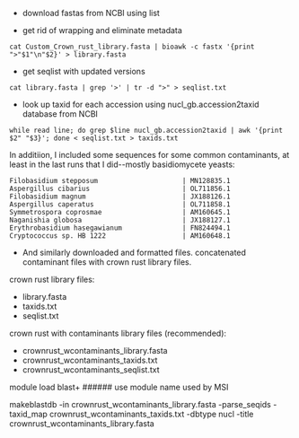 * download fastas from NCBI using list

* get rid of wrapping and eliminate metadata

```
cat Custom_Crown_rust_library.fasta | bioawk -c fastx '{print ">"$1"\n"$2}' > library.fasta
```

* get seqlist with updated versions

```
cat library.fasta | grep '>' | tr -d ">" > seqlist.txt
```

* look up taxid for each accession using nucl_gb.accession2taxid database from NCBI

```
while read line; do grep $line nucl_gb.accession2taxid | awk '{print $2" "$3}'; done < seqlist.txt > taxids.txt
```


In additiion, I included some sequences for some common contaminants, at least in the last runs that I did--mostly basidiomycete yeasts:
```
Filobasidium stepposum                     | MN128835.1
Aspergillus cibarius                       | OL711856.1
Filobasidium magnum                        | JX188126.1
Aspergillus caperatus                      | OL711858.1
Symmetrospora coprosmae                    | AM160645.1
Naganishia globosa                         | JX188127.1
Erythrobasidium hasegawianum               | FN824494.1
Cryptococcus sp. HB 1222                   | AM160648.1
```

* And similarly downloaded and formatted files. concatenated contaminant files with crown rust library files.

crown rust library files:
* library.fasta
* taxids.txt
* seqlist.txt

crown rust with contaminants library files (recommended):
* crownrust_wcontaminants_library.fasta
* crownrust_wcontaminants_taxids.txt
* crownrust_wcontaminants_seqlist.txt


module load blast+ ###### use module name used by MSI

makeblastdb -in crownrust_wcontaminants_library.fasta -parse_seqids -taxid_map crownrust_wcontaminants_taxids.txt -dbtype nucl -title crownrust_wcontaminants_library.fasta


	
